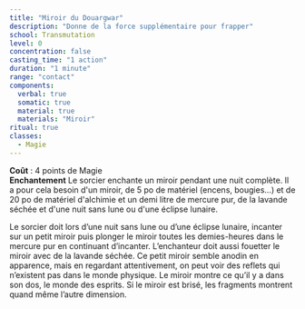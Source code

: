 ```yaml
---
title: "Miroir du Douargwar"
description: "Donne de la force supplémentaire pour frapper"
school: Transmutation
level: 0
concentration: false
casting_time: "1 action"
duration: "1 minute"
range: "contact"
components:
  verbal: true
  somatic: true
  material: true
  materials: "Miroir"
ritual: true
classes:
  - Magie
---
```

**Coût** : 4 points de Magie  
**Enchantement** Le sorcier enchante un miroir pendant une nuit complète. Il a pour cela besoin d'un miroir, de 5 po de matériel (encens, bougies...) et de 20 po de matériel d'alchimie et un demi litre de mercure pur, de la lavande séchée et d'une nuit sans lune ou d'une éclipse lunaire.

Le sorcier doit lors d’une nuit sans lune ou d’une éclipse lunaire, incanter sur un petit miroir puis plonger le miroir toutes les demies-heures dans le mercure pur en continuant d’incanter. L’enchanteur doit aussi fouetter le miroir avec de la lavande séchée. Ce petit miroir semble anodin en apparence, mais en regardant attentivement, on peut voir des reflets qui n’existent pas dans le monde physique. Le miroir montre ce qu’il y a dans son dos, le monde des esprits. Si le miroir est brisé, les fragments montrent quand même l’autre dimension.
